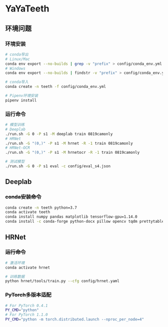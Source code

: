 # YaYaTeeth

## 环境问题

### 环境安装

```bash
# conda导出
# Linux/Mac
conda env export --no-builds | grep -v "prefix" > config/conda_env.yml
# Windows
conda env export --no-builds | findstr -v "prefix" > config/conda_env.yml

# conda导入
conda create -n teeth -f config/conda_env.yml

# Pipenv环境安装
pipenv install
```

### 运行命令

```bash
# 模型训练
# Deeplab
./run.sh -G 0 -P s1 -M deeplab train 0819camonly
# HRNet
./run.sh -G "(0,)" -P s1 -M hrnet -R -1 train 0819camonly
# HRNet-OCR
./run.sh -G "(0,)" -P s1 -M hrnetocr -R -1 train 0819camonly

# 测试模型
./run.sh -G 0 -P s1 eval -c config/eval_s4.json
```

## Deeplab

### ~~conda安装命令~~

```bash
conda create -n teeth python=3.7
conda activate teeth
conda install numpy pandas matplotlib tensorflow-gpu=1.14.0
conda install -c conda-forge python-docx pillow opencv tqdm prettytable scikit-learn
```

## HRNet

### ~~运行命令~~

```bash
# 激活环境
conda activate hrnet

# 训练数据
python hrnet/tools/train.py --cfg config/hrnet.yaml
```

### ~~PyTorch多版本适配~~

```bash
# For PyTorch 0.4.1
PY_CMD="python"
# For PyTorch 1.1.0
PY_CMD="python -m torch.distributed.launch --nproc_per_node=4"
```
